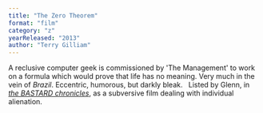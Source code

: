 ```yaml
---
title: "The Zero Theorem"
format: "film"
category: "z"
yearReleased: "2013"
author: "Terry Gilliam"
---
```

A reclusive computer geek is commissioned by 'The  Management' to work on a formula which would prove that life has no meaning.  Very much in the vein of _Brazil_. Eccentric, humorous, but darkly bleak.
 
Listed by Glenn, in <a href="biblio.htm#Bastard">_the  BASTARD chronicles_</a>, as a subversive film dealing with individual alienation. 
 
